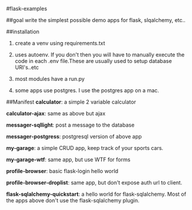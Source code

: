 #flask-examples

##goal 
write the simplest possible demo apps for flask, slqalchemy, etc..

##installation
1) create a venv using requirements.txt

2) uses autoenv.  If you don't then you will have 
to manually execute the code in each .env file.These are usually used to setup database URI's..etc

3) most modules have a run.py

4) some apps use postgres.  I use the postgres app on a mac.

##Manifest
**calculator**:  a simple 2 variable calculator

**calculator-ajax**: same as above but ajax

**messager-sqllight**:  post a message to the database

**messager-postgress**: postgresql version of above app

**my-garage**: a simple CRUD app, keep track of your sports cars.

**my-garage-wtf**: same app, but use WTF for forms

**profile-browser**: basic flask-login hello world

**profile-browser-droplist**: same app, but don't expose auth url to client.

**flask-sqlalchemy-quickstart**: a hello world for flask-sqlalchemy.  Most of the apps above don't use the flask-sqlalchemy plugin.